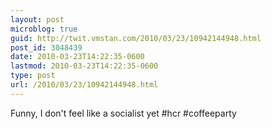 ```yaml
---
layout: post
microblog: true
guid: http://twit.vmstan.com/2010/03/23/10942144948.html
post_id: 3048439
date: 2010-03-23T14:22:35-0600
lastmod: 2010-03-23T14:22:35-0600
type: post
url: /2010/03/23/10942144948.html
---
```

Funny, I don't feel like a socialist yet #hcr #coffeeparty

